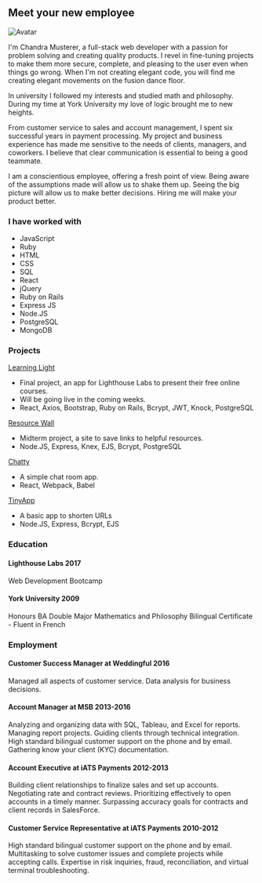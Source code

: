 ## Meet your new employee

![Avatar](https://avatars2.githubusercontent.com/u/23459400?s=400&u=f087a447964e53ef59728861e3de4415104a3007&v=4)

I'm Chandra Musterer, a full-stack web developer with a passion for problem solving and creating quality products. I revel in fine-tuning projects to make them more secure, complete, and pleasing to the user even when things go wrong. When I'm not creating elegant code, you will find me creating elegant movements on the fusion dance floor.

In university I followed my interests and studied math and philosophy. During my time at York University my love of logic brought me to new heights. 

From customer service to sales and account management, I spent six successful years in payment processing. My project and business experience has made me sensitive to the needs of clients, managers, and coworkers. I believe that clear communication is essential to being a good teammate.

I am a conscientious employee, offering a fresh point of view. 
Being aware of the assumptions made will allow us to shake them up. 
Seeing the big picture will allow us to make better decisions. 
Hiring me will make your product better.

### I have worked with

- JavaScript
- Ruby
- HTML
- CSS
- SQL
- React
- jQuery
- Ruby on Rails
- Express JS
- Node.JS
- PostgreSQL
- MongoDB

### Projects

[Learning Light](https://github.com/krsnachandra/learning-light)
- Final project, an app for Lighthouse Labs to present their free online courses.
- Will be going live in the coming weeks.
- React, Axios, Bootstrap, Ruby on Rails, Bcrypt, JWT, Knock, PostgreSQL

[Resource Wall](https://github.com/krsnachandra/resourcewall)
- Midterm project, a site to save links to helpful resources. 
- Node.JS, Express, Knex, EJS, Bcrypt, PostgreSQL

[Chatty](https://github.com/krsnachandra/chatty)
- A simple chat room app.
- React, Webpack, Babel

[TinyApp](https://github.com/krsnachandra/tinyapp)
- A basic app to shorten URLs
- Node.JS, Express, Bcrypt, EJS

### Education

#### Lighthouse Labs 2017
Web Development Bootcamp

#### York University 2009
Honours BA
Double Major Mathematics and Philosophy
Bilingual Certificate - Fluent in French

### Employment

#### Customer Success Manager at Weddingful 2016
Managed all aspects of customer service.
Data analysis for business decisions. 

#### Account Manager at MSB 2013-2016
Analyzing and organizing data with SQL, Tableau, and Excel for reports.
Managing report projects.
Guiding clients through technical integration.
High standard bilingual customer support on the phone and by email.
Gathering know your client (KYC) documentation. 

#### Account Executive at iATS Payments 2012-2013
Building client relationships to finalize sales and set up accounts.
Negotiating rate and contract reviews.
Prioritizing effectively to open accounts in a timely manner.
Surpassing accuracy goals for contracts and client records in SalesForce.

#### Customer Service Representative at iATS Payments 2010-2012
High standard bilingual customer support on the phone and by email.
Multitasking to solve customer issues and complete projects while accepting calls.
Expertise in risk inquiries, fraud, reconciliation, and virtual terminal troubleshooting.
